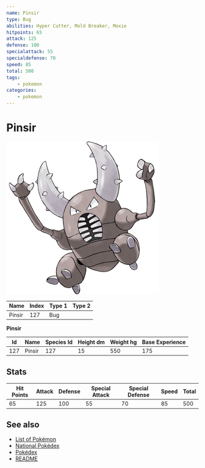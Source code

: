 ```yaml
---
name: Pinsir
type: Bug
abilities: Hyper Cutter, Mold Breaker, Moxie
hitpoints: 65
attack: 125
defense: 100
specialattack: 55
specialdefense: 70
speed: 85
total: 500
tags:
    - pokemon
categories:
    - pokemon
---
```


# Pinsir


![Pinsir](images/127.png)

| **Name** | **Index** | **Type 1** | **Type 2** |
|----|----|----|----|
| Pinsir | 127 | Bug  |  |

**Pinsir** 




| **Id** | **Name** | **Species Id** | **Height dm** | **Weight hg** | **Base Experience** |
|--------|----------|----------------|------------|------------|---------------------|
| 127 | Pinsir | 127 | 15 | 550 | 175 |



## Stats

| **Hit Points** | **Attack** | **Defense** | **Special Attack** | **Special Defense** | **Speed** | **Total** |
|----------------|------------|-------------|--------------------|---------------------|-----------|-----------|
| 65 | 125 | 100 | 55 | 70 | 85 | 500 |

## See also

- [List of Pokémon](../pokemon.md)
- [National Pokédex](../national_pokedex.md)
- [Pokédex](../pokedex.md)
- [README](../README.md)
